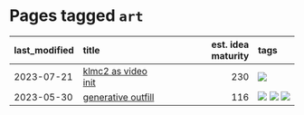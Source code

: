 # Pages tagged `art`

|last_modified|title|est. idea maturity|tags
|:---|:---|---:|:---|
|2023-07-21|[klmc2 as video init](../klmc2_as_video_init.md)|230|[![](https://img.shields.io/badge/tag-art-1dc0d1)](../tags/art.md)|
|2023-05-30|[generative outfill](../generative_outfill.md)|116|[![](https://img.shields.io/badge/tag-art-1dc0d1)](../tags/art.md) [![](https://img.shields.io/badge/tag-notebook-c92725)](../tags/notebook.md) [![](https://img.shields.io/badge/tag-tooling-1eefac)](../tags/tooling.md)|